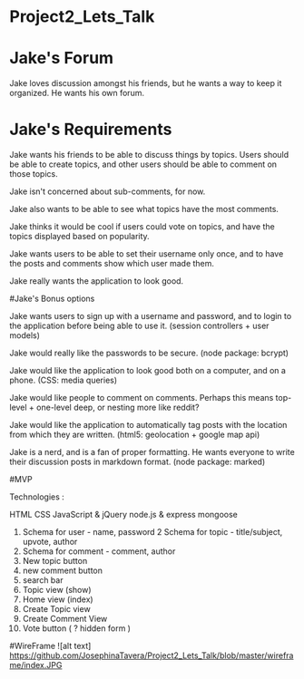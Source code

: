 # Project2_Lets_Talk

# Jake's Forum 
Jake loves discussion amongst his friends, but he wants a way to keep it organized. He wants his own forum.

# Jake's Requirements

Jake wants his friends to be able to discuss things by topics. Users should be able to create topics, and other users should be able to comment on those topics.

Jake isn't concerned about sub-comments, for now.

Jake also wants to be able to see what topics have the most comments.

Jake thinks it would be cool if users could vote on topics, and have the topics displayed based on popularity.

Jake wants users to be able to set their username only once, and to have the posts and comments show which user made them.

Jake really wants the application to look good.

#Jake's Bonus options

Jake wants users to sign up with a username and password, and to login to the application before being able to use it. (session controllers + user models)

Jake would really like the passwords to be secure. (node package: bcrypt)

Jake would like the application to look good both on a computer, and on a phone. (CSS: media queries)

Jake would like people to comment on comments. Perhaps this means top-level + one-level deep, or nesting more like reddit?

Jake would like the application to automatically tag posts with the location from which they are written. (html5: geolocation + google map api)

Jake is a nerd, and is a fan of proper formatting. He wants everyone to write their discussion posts in markdown format. (node package: marked)


#MVP 

Technologies :

HTML
CSS
JavaScript & jQuery
node.js & express
mongoose


1. Schema for user - name, password
2 Schema for topic - title/subject, upvote, author
3. Schema for comment - comment, author
4. New topic button
5. new comment button
5. search bar
6. Topic view (show)
7. Home view (index)
8. Create Topic view
9. Create Comment View
10. Vote button ( ? hidden form )


#WireFrame 
![alt text] https://github.com/JosephinaTavera/Project2_Lets_Talk/blob/master/wireframe/index.JPG
